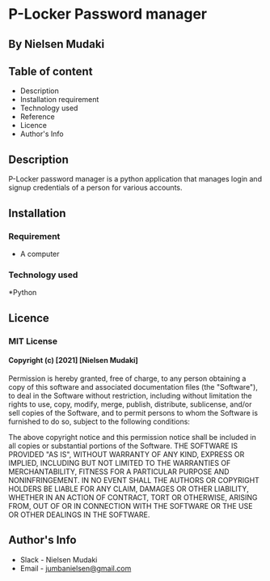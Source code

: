 # P-Locker Password manager

## By Nielsen Mudaki

## Table of content

* Description
* Installation requirement
* Technology used
* Reference
* Licence
* Author's Info

## Description

P-Locker password manager is a python application that manages login and signup credentials of a person for various accounts.

## Installation

### Requirement

* A computer

### Technology used

*Python

## Licence

### MIT License

#### Copyright (c) [2021] [Nielsen Mudaki]

Permission is hereby granted, free of charge, to any person obtaining a copy
of this software and associated documentation files (the "Software"), to deal
in the Software without restriction, including without limitation the rights
to use, copy, modify, merge, publish, distribute, sublicense, and/or sell
copies of the Software, and to permit persons to whom the Software is
furnished to do so, subject to the following conditions:

The above copyright notice and this permission notice shall be included in all
copies or substantial portions of the Software.
THE SOFTWARE IS PROVIDED "AS IS", WITHOUT WARRANTY OF ANY KIND, EXPRESS OR
IMPLIED, INCLUDING BUT NOT LIMITED TO THE WARRANTIES OF MERCHANTABILITY,
FITNESS FOR A PARTICULAR PURPOSE AND NONINFRINGEMENT. IN NO EVENT SHALL THE
AUTHORS OR COPYRIGHT HOLDERS BE LIABLE FOR ANY CLAIM, DAMAGES OR OTHER
LIABILITY, WHETHER IN AN ACTION OF CONTRACT, TORT OR OTHERWISE, ARISING FROM,
OUT OF OR IN CONNECTION WITH THE SOFTWARE OR THE USE OR OTHER DEALINGS IN THE
SOFTWARE.

## Author's Info

* Slack - Nielsen Mudaki
* Email - jumbanielsen@gmail.com
